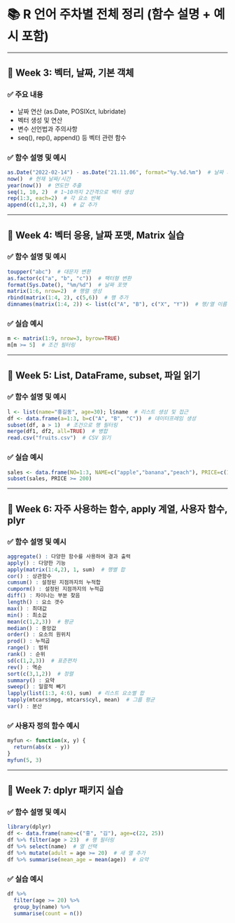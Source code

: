 # 📚 R 언어 주차별 전체 정리 (함수 설명 + 예시 포함)

---

## 📅 Week 3: 벡터, 날짜, 기본 객체

### ✅ 주요 내용
- 날짜 연산 (as.Date, POSIXct, lubridate)
- 벡터 생성 및 연산
- 변수 선언법과 주의사항
- seq(), rep(), append() 등 벡터 관련 함수

### ✅ 함수 설명 및 예시
```r
as.Date("2022-02-14") - as.Date("21.11.06", format="%y.%d.%m")  # 날짜 차이 계산
now()  # 현재 날짜/시간
year(now())  # 연도만 추출
seq(1, 10, 2)  # 1~10까지 2간격으로 벡터 생성
rep(1:3, each=2)  # 각 요소 반복
append(c(1,2,3), 4)  # 값 추가
```

---

## 📅 Week 4: 벡터 응용, 날짜 포맷, Matrix 실습

### ✅ 함수 설명 및 예시
```r
toupper("abc")  # 대문자 변환
as.factor(c("a", "b", "c"))  # 팩터형 변환
format(Sys.Date(), "%m/%d")  # 날짜 포맷
matrix(1:6, nrow=2)  # 행렬 생성
rbind(matrix(1:4, 2), c(5,6))  # 행 추가
dimnames(matrix(1:4, 2)) <- list(c("A", "B"), c("X", "Y"))  # 행/열 이름
```

### ✅ 실습 예시
```r
m <- matrix(1:9, nrow=3, byrow=TRUE)
m[m >= 5]  # 조건 필터링
```

---

## 📅 Week 5: List, DataFrame, subset, 파일 읽기

### ✅ 함수 설명 및 예시
```r
l <- list(name="홍길동", age=30); l$name  # 리스트 생성 및 접근
df <- data.frame(a=1:3, b=c("A", "B", "C"))  # 데이터프레임 생성
subset(df, a > 1)  # 조건으로 행 필터링
merge(df1, df2, all=TRUE)  # 병합
read.csv("fruits.csv")  # CSV 읽기
```

### ✅ 실습 예시
```r
sales <- data.frame(NO=1:3, NAME=c("apple","banana","peach"), PRICE=c(100,200,300))
subset(sales, PRICE >= 200)
```

---

## 📅 Week 6: 자주 사용하는 함수, apply 계열, 사용자 함수, plyr

### ✅ 함수 설명 및 예시
```r
aggregate() : 다양한 함수를 사용하여 결과 출력
apply() : 다양한 기능
apply(matrix(1:4,2), 1, sum)  # 행별 합
cor() : 상관함수
cumsum() : 설정된 지점까지의 누적합
cumporm() : 설정된 지점까지의 누적곱
diff() : 차이나는 부분 찾음
length() : 요소 갯수
max() : 최대값
min() : 최소값
mean(c(1,2,3))  # 평균
median() : 중앙값
order() : 요소의 원위치
prod() : 누적곱
range() : 범위
rank() : 순위
sd(c(1,2,3))  # 표준편차
rev() : 역순
sort(c(3,1,2))  # 정렬
summary() : 요약
sweep() : 일괄적 빼기
lapply(list(1:3, 4:6), sum)  # 리스트 요소별 합
tapply(mtcars$mpg, mtcars$cyl, mean)  # 그룹 평균
var() : 분산
```

### ✅ 사용자 정의 함수 예시
```r
myfun <- function(x, y) {
  return(abs(x - y))
}
myfun(5, 3)
```

---

## 📅 Week 7: dplyr 패키지 실습

### ✅ 함수 설명 및 예시
```r
library(dplyr)
df <- data.frame(name=c("홍", "김"), age=c(22, 25))
df %>% filter(age > 23)  # 행 필터링
df %>% select(name)  # 열 선택
df %>% mutate(adult = age >= 20)  # 새 열 추가
df %>% summarise(mean_age = mean(age))  # 요약
```

### ✅ 실습 예시
```r
df %>%
  filter(age >= 20) %>%
  group_by(name) %>%
  summarise(count = n())
```
